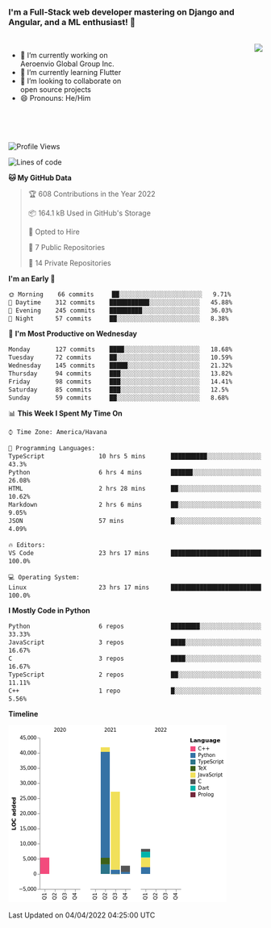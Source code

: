 ### I'm a Full-Stack web developer mastering on Django and Angular, and a ML enthusiast!  👋

<br/>

<img align="right" height="250"  src="https://media1.giphy.com/media/qgQUggAC3Pfv687qPC/giphy.gif?cid=ecf05e470ttfxgsj072btembitu1zn4ti3t3cdyg4jo5b3by&rid=giphy.gif&ct=g" />

 <div style="width:50%">
    <ul>
      <li>🔭 I’m currently working on Aeroenvio Global Group Inc.</li>
      <li>🌱 I’m currently learning Flutter</li>
      <li>👯 I’m looking to collaborate on open source projects</li>
      <li>😄 Pronouns: He/Him</li>
<!--       <li>⚡ Fun fact: I started my first professional project for a company as web dev without knowing any JS </li> -->
    </ul>
  </div>
  
<br/><br/><br/>


<!--START_SECTION:waka-->
![Profile Views](http://img.shields.io/badge/Profile%20Views-0-blue)

![Lines of code](https://img.shields.io/badge/From%20Hello%20World%20I%27ve%20Written-71%20Thousand%20lines%20of%20code-blue)

**🐱 My GitHub Data** 

> 🏆 608 Contributions in the Year 2022
 > 
> 📦 164.1 kB Used in GitHub's Storage 
 > 
> 💼 Opted to Hire
 > 
> 📜 7 Public Repositories 
 > 
> 🔑 14 Private Repositories  
 > 
**I'm an Early 🐤** 

```text
🌞 Morning    66 commits     ██░░░░░░░░░░░░░░░░░░░░░░░   9.71% 
🌆 Daytime    312 commits    ███████████░░░░░░░░░░░░░░   45.88% 
🌃 Evening    245 commits    █████████░░░░░░░░░░░░░░░░   36.03% 
🌙 Night      57 commits     ██░░░░░░░░░░░░░░░░░░░░░░░   8.38%

```
📅 **I'm Most Productive on Wednesday** 

```text
Monday       127 commits    ████░░░░░░░░░░░░░░░░░░░░░   18.68% 
Tuesday      72 commits     ██░░░░░░░░░░░░░░░░░░░░░░░   10.59% 
Wednesday    145 commits    █████░░░░░░░░░░░░░░░░░░░░   21.32% 
Thursday     94 commits     ███░░░░░░░░░░░░░░░░░░░░░░   13.82% 
Friday       98 commits     ███░░░░░░░░░░░░░░░░░░░░░░   14.41% 
Saturday     85 commits     ███░░░░░░░░░░░░░░░░░░░░░░   12.5% 
Sunday       59 commits     ██░░░░░░░░░░░░░░░░░░░░░░░   8.68%

```


📊 **This Week I Spent My Time On** 

```text
⌚︎ Time Zone: America/Havana

💬 Programming Languages: 
TypeScript               10 hrs 5 mins       ██████████░░░░░░░░░░░░░░░   43.3% 
Python                   6 hrs 4 mins        ██████░░░░░░░░░░░░░░░░░░░   26.08% 
HTML                     2 hrs 28 mins       ██░░░░░░░░░░░░░░░░░░░░░░░   10.62% 
Markdown                 2 hrs 6 mins        ██░░░░░░░░░░░░░░░░░░░░░░░   9.05% 
JSON                     57 mins             █░░░░░░░░░░░░░░░░░░░░░░░░   4.09%

🔥 Editors: 
VS Code                  23 hrs 17 mins      █████████████████████████   100.0%

💻 Operating System: 
Linux                    23 hrs 17 mins      █████████████████████████   100.0%

```

**I Mostly Code in Python** 

```text
Python                   6 repos             ████████░░░░░░░░░░░░░░░░░   33.33% 
JavaScript               3 repos             ████░░░░░░░░░░░░░░░░░░░░░   16.67% 
C                        3 repos             ████░░░░░░░░░░░░░░░░░░░░░   16.67% 
TypeScript               2 repos             ██░░░░░░░░░░░░░░░░░░░░░░░   11.11% 
C++                      1 repo              █░░░░░░░░░░░░░░░░░░░░░░░░   5.56%

```


**Timeline**

![Chart not found](https://raw.githubusercontent.com/dfg-98/dfg-98/main/charts/bar_graph.png) 


 Last Updated on 04/04/2022 04:25:00 UTC
<!--END_SECTION:waka-->
